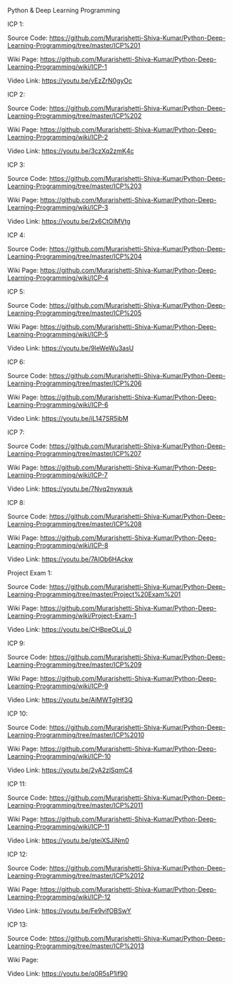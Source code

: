 Python & Deep Learning Programming

ICP 1:
  
  Source Code: https://github.com/Murarishetti-Shiva-Kumar/Python-Deep-Learning-Programming/tree/master/ICP%201
  
  Wiki Page: https://github.com/Murarishetti-Shiva-Kumar/Python-Deep-Learning-Programming/wiki/ICP-1
  
  Video Link: https://youtu.be/yEzZrN0gyOc

ICP 2:
 
 Source Code: https://github.com/Murarishetti-Shiva-Kumar/Python-Deep-Learning-Programming/tree/master/ICP%202
  
  Wiki Page: https://github.com/Murarishetti-Shiva-Kumar/Python-Deep-Learning-Programming/wiki/ICP-2
  
  Video Link: https://youtu.be/3czXq2zmK4c

ICP 3:
 
 Source Code: https://github.com/Murarishetti-Shiva-Kumar/Python-Deep-Learning-Programming/tree/master/ICP%203
  
  Wiki Page: https://github.com/Murarishetti-Shiva-Kumar/Python-Deep-Learning-Programming/wiki/ICP-3
  
  Video Link: https://youtu.be/2x6CtOlMVtg

ICP 4:
 
 Source Code: https://github.com/Murarishetti-Shiva-Kumar/Python-Deep-Learning-Programming/tree/master/ICP%204
  
  Wiki Page: https://github.com/Murarishetti-Shiva-Kumar/Python-Deep-Learning-Programming/wiki/ICP-4

ICP 5:
 
 Source Code: https://github.com/Murarishetti-Shiva-Kumar/Python-Deep-Learning-Programming/tree/master/ICP%205
  
  Wiki Page: https://github.com/Murarishetti-Shiva-Kumar/Python-Deep-Learning-Programming/wiki/ICP-5
  
  Video Link: https://youtu.be/9leWeWu3asU

ICP 6:
 
 Source Code: https://github.com/Murarishetti-Shiva-Kumar/Python-Deep-Learning-Programming/tree/master/ICP%206
  
  Wiki Page: https://github.com/Murarishetti-Shiva-Kumar/Python-Deep-Learning-Programming/wiki/ICP-6
  
  Video Link: https://youtu.be/iL147SR5ibM

ICP 7:
 
 Source Code: https://github.com/Murarishetti-Shiva-Kumar/Python-Deep-Learning-Programming/tree/master/ICP%207
  
  Wiki Page: https://github.com/Murarishetti-Shiva-Kumar/Python-Deep-Learning-Programming/wiki/ICP-7
  
  Video Link: https://youtu.be/7Nvq2nywxuk
   
ICP 8:
 
 Source Code: https://github.com/Murarishetti-Shiva-Kumar/Python-Deep-Learning-Programming/tree/master/ICP%208
  
  Wiki Page: https://github.com/Murarishetti-Shiva-Kumar/Python-Deep-Learning-Programming/wiki/ICP-8
  
  Video Link: https://youtu.be/7AIOb6HAckw
  
Project Exam 1:

 Source Code: https://github.com/Murarishetti-Shiva-Kumar/Python-Deep-Learning-Programming/tree/master/Project%20Exam%201
  
  Wiki Page: https://github.com/Murarishetti-Shiva-Kumar/Python-Deep-Learning-Programming/wiki/Project-Exam-1
  
  Video Link: https://youtu.be/CHBpeOLui_0
  
 ICP 9:
 
  Source Code: https://github.com/Murarishetti-Shiva-Kumar/Python-Deep-Learning-Programming/tree/master/ICP%209
  
  Wiki Page:  https://github.com/Murarishetti-Shiva-Kumar/Python-Deep-Learning-Programming/wiki/ICP-9
  
  Video Link: https://youtu.be/AiMWTglHf3Q

ICP 10:
 
  Source Code: https://github.com/Murarishetti-Shiva-Kumar/Python-Deep-Learning-Programming/tree/master/ICP%2010
  
  Wiki Page:  https://github.com/Murarishetti-Shiva-Kumar/Python-Deep-Learning-Programming/wiki/ICP-10
  
  Video Link: https://youtu.be/2yA2zlSqmC4
  
  ICP 11:
 
  Source Code: https://github.com/Murarishetti-Shiva-Kumar/Python-Deep-Learning-Programming/tree/master/ICP%2011
  
  Wiki Page:  https://github.com/Murarishetti-Shiva-Kumar/Python-Deep-Learning-Programming/wiki/ICP-11
  
  Video Link: https://youtu.be/gteiXSJiNm0
    
  ICP 12:
 
  Source Code: https://github.com/Murarishetti-Shiva-Kumar/Python-Deep-Learning-Programming/tree/master/ICP%2012
  
  Wiki Page:  https://github.com/Murarishetti-Shiva-Kumar/Python-Deep-Learning-Programming/wiki/ICP-12
  
  Video Link: https://youtu.be/Fe9vifOBSwY

  ICP 13:
 
  Source Code: https://github.com/Murarishetti-Shiva-Kumar/Python-Deep-Learning-Programming/tree/master/ICP%2013
  
  Wiki Page:  
  
  Video Link: https://youtu.be/q0R5sP1if90
